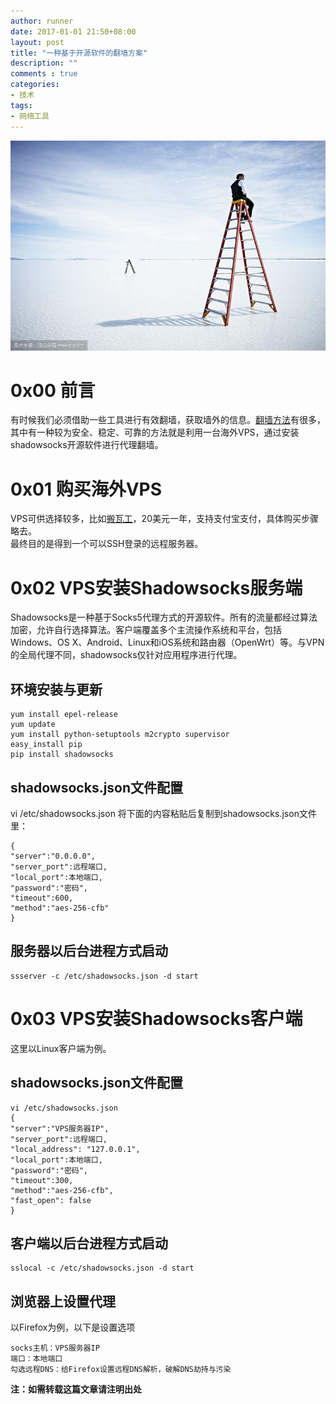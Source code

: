 ```yaml
---
author: runner
date: 2017-01-01 21:50+08:00
layout: post
title: "一种基于开源软件的翻墙方案"
description: ""
comments : true
categories:
- 技术
tags:
- 网络工具
---
```

![](/blog/images/17010101.jpg)
# 0x00 前言

有时候我们必须借助一些工具进行有效翻墙，获取墙外的信息。[翻墙方法](https://zh.wikipedia.org/wiki/%E7%AA%81%E7%A0%B4%E7%BD%91%E7%BB%9C%E5%AE%A1%E6%9F%A5)有很多，其中有一种较为安全、稳定、可靠的方法就是利用一台海外VPS，通过安装shadowsocks开源软件进行代理翻墙。

# 0x01 购买海外VPS
VPS可供选择较多，比如[搬瓦工](https://bwh1.net)，20美元一年，支持支付宝支付，具体购买步骤略去。  
最终目的是得到一个可以SSH登录的远程服务器。

<!--more-->

# 0x02 VPS安装Shadowsocks服务端
Shadowsocks是一种基于Socks5代理方式的开源软件。所有的流量都经过算法加密，允许自行选择算法。客户端覆盖多个主流操作系统和平台，包括Windows、OS X、Android、Linux和iOS系统和路由器（OpenWrt）等。与VPN的全局代理不同，shadowsocks仅针对应用程序进行代理。


## 环境安装与更新
    yum install epel-release
    yum update
    yum install python-setuptools m2crypto supervisor
    easy_install pip
    pip install shadowsocks  

## shadowsocks.json文件配置
vi /etc/shadowsocks.json
将下面的内容粘贴后复制到shadowsocks.json文件里：

    {
    "server":"0.0.0.0",  
    "server_port":远程端口,  
    "local_port":本地端口,  
    "password":"密码",  
    "timeout":600,  
    "method":"aes-256-cfb"  
    }


## 服务器以后台进程方式启动

    ssserver -c /etc/shadowsocks.json -d start 

# 0x03 VPS安装Shadowsocks客户端
这里以Linux客户端为例。  

## shadowsocks.json文件配置
    vi /etc/shadowsocks.json
    {
    "server":"VPS服务器IP",
    "server_port":远程端口,
    "local_address": "127.0.0.1",
    "local_port":本地端口,
    "password":"密码",
    "timeout":300,
    "method":"aes-256-cfb",
    "fast_open": false
    }

## 客户端以后台进程方式启动
    sslocal -c /etc/shadowsocks.json -d start

## 浏览器上设置代理
以Firefox为例，以下是设置选项  

    socks主机：VPS服务器IP  
    端口：本地端口  
    勾选远程DNS：给Firefox设置远程DNS解析，破解DNS劫持与污染  

**注：如需转载这篇文章请注明出处**  




